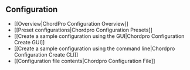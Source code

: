 ## Configuration
* [[Overview|ChordPro Configuration Overview]]
* [[Preset configurations|Chordpro Configuration Presets]]
* [[Create a sample configuration using the GUI|Chordpro Configuration Create GUI]]
* [[Create a sample configuration using the command line|Chordpro Configuration Create CLI]]
* [[Configuration file contents|Chordpro Configuration File]]
